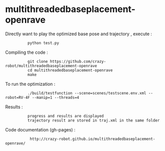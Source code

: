 multithreadedbaseplacement-openrave
==================


Directly want to play the optimized base pose and trajectory , execute :

              python test.py


Compiling the code :

              git clone https://github.com/crazy-robot/multithreadedbaseplacement-openrave
              cd multithreadedbaseplacement-openrave
              make
              
To run the optimization :

              ./build/testfunction --scene=scenes/testscene.env.xml --robot=RV-4F --manip=1 --threads=4
              
              
Results :
    
              progress and results are displayed
              trajectory result are stored in traj.xml in the same folder


Code documentation (gh-pages) :

               http://crazy-robot.github.io/multithreadedbaseplacement-openrave/
               
